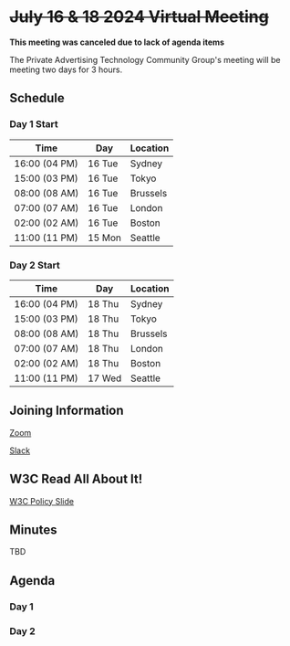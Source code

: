 # ~~July 16 & 18 2024 Virtual Meeting~~

**This meeting was canceled due to lack of agenda items**

The Private Advertising Technology Community Group's meeting will be meeting two days for 3 hours.

## Schedule

### Day 1 Start

| Time          | Day    | Location      |
| ------------- | ------ | ------------- |
| 16:00 (04 PM) | 16 Tue | Sydney        |
| 15:00 (03 PM) | 16 Tue | Tokyo         |
| 08:00 (08 AM) | 16 Tue | Brussels      |
| 07:00 (07 AM) | 16 Tue | London        |
| 02:00 (02 AM) | 16 Tue | Boston        |
| 11:00 (11 PM) | 15 Mon | Seattle       |

### Day 2 Start

| Time          | Day    | Location      |
| ------------- | ------ | ------------- |
| 16:00 (04 PM) | 18 Thu | Sydney        |
| 15:00 (03 PM) | 18 Thu | Tokyo         |
| 08:00 (08 AM) | 18 Thu | Brussels      |
| 07:00 (07 AM) | 18 Thu | London        |
| 02:00 (02 AM) | 18 Thu | Boston        |
| 11:00 (11 PM) | 17 Wed | Seattle       |

## Joining Information

[Zoom](https://w3c.zoom.us/j/82659868398?pwd=R2wyMlVzVGcwcmZJb1BpZmdDc2crUT09)

[Slack](https://www.w3.org/wiki/Slack)

## W3C Read All About It!

[W3C Policy Slide](https://github.com/patcg/meetings/blob/main/W3C%20Read%20All%20About%20It!.pdf)

## Minutes

TBD

## Agenda

### Day 1

### Day 2
